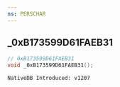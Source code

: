 ```yaml
---
ns: PERSCHAR
---
```

## _0xB173599D61FAEB31

```c
// 0xB173599D61FAEB31
void _0xB173599D61FAEB31();
```

```
NativeDB Introduced: v1207
```

